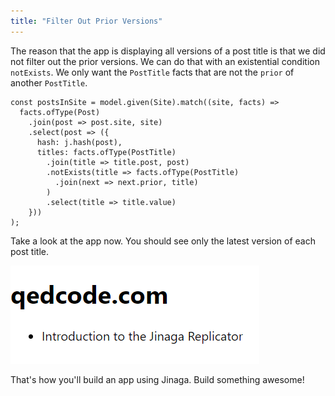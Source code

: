 ```yaml
---
title: "Filter Out Prior Versions"
---
```


The reason that the app is displaying all versions of a post title is that we did not filter out the prior versions.
We can do that with an existential condition `notExists`.
We only want the `PostTitle` facts that are not the `prior` of another `PostTitle`.

```tsx
const postsInSite = model.given(Site).match((site, facts) =>
  facts.ofType(Post)
    .join(post => post.site, site)
    .select(post => ({
      hash: j.hash(post),
      titles: facts.ofType(PostTitle)
        .join(title => title.post, post)
        .notExists(title => facts.ofType(PostTitle)
          .join(next => next.prior, title)
        )
        .select(title => title.value)
    }))
);
```

Take a look at the app now.
You should see only the latest version of each post title.

![Latest version of each post title](./attachments/post-one-title.png)

That's how you'll build an app using Jinaga.
Build something awesome!